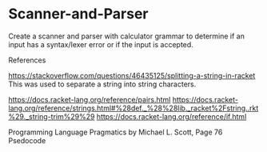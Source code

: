 # Scanner-and-Parser
Create a scanner and parser with calculator grammar to determine if an input has a syntax/lexer error or if the input is accepted.

References

https://stackoverflow.com/questions/46435125/splitting-a-string-in-racket This was used to separate a string into string characters.

https://docs.racket-lang.org/reference/pairs.html
https://docs.racket-lang.org/reference/strings.html#%28def._%28%28lib._racket%2Fstring..rkt%29._string-trim%29%29
https://docs.racket-lang.org/reference/if.html

Programming Language Pragmatics by Michael L. Scott, Page 76 Psedocode
